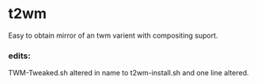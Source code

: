 # t2wm
Easy to obtain mirror of an twm varient with compositing suport. 

### edits: 

TWM-Tweaked.sh altered in name to t2wm-install.sh and one line altered.
